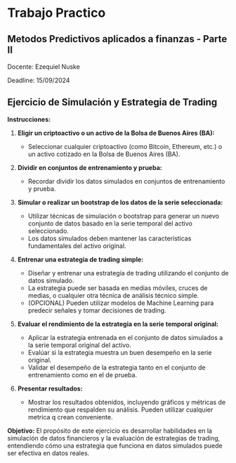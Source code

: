 # Trabajo Practico
## Metodos Predictivos aplicados a finanzas - Parte II

Docente: Ezequiel Nuske

Deadline: 15/09/2024

## Ejercicio de Simulación y Estrategia de Trading

**Instrucciones:**

1. **Eligir un criptoactivo o un activo de la Bolsa de Buenos Aires (BA):**
   - Seleccionar cualquier criptoactivo (como Bitcoin, Ethereum, etc.) o un activo cotizado en la Bolsa de Buenos Aires (BA).

2. **Dividir en conjuntos de entrenamiento y prueba:**
   - Recordar dividir los datos simulados en conjuntos de entrenamiento y prueba.

3. **Simular o realizar un bootstrap de los datos de la serie seleccionada:**
   - Utilizar técnicas de simulación o bootstrap para generar un nuevo conjunto de datos basado en la serie temporal del activo seleccionado.
   - Los datos simulados deben mantener las características fundamentales del activo original.

4. **Entrenar una estrategia de trading simple:**
   - Diseñar y entrenar una estrategia de trading utilizando el conjunto de datos simulado.
   - La estrategia puede ser basada en medias móviles, cruces de medias, o cualquier otra técnica de análisis técnico simple.
   - (OPCIONAL) Pueden utilizar modelos de Machine Learning para predecir señales y tomar decisiones de trading.

5. **Evaluar el rendimiento de la estrategia en la serie temporal original:**
   - Aplicar la estrategia entrenada en el conjunto de datos simulados a la serie temporal original del activo.
   - Evalúar si la estrategia muestra un buen desempeño en la serie original.
   - Validar el desempeño de la estrategia tanto en el conjunto de entrenamiento como en el de prueba.

6. **Presentar resultados:**
   - Mostrar los resultados obtenidos, incluyendo gráficos y métricas de rendimiento que respalden su análisis. Pueden utilizar cualquier metrica q crean conveniente.

**Objetivo:** El propósito de este ejercicio es desarrollar habilidades en la simulación de datos financieros y la evaluación de estrategias de trading, entendiendo cómo una estrategia que funciona en datos simulados puede ser efectiva en datos reales.
